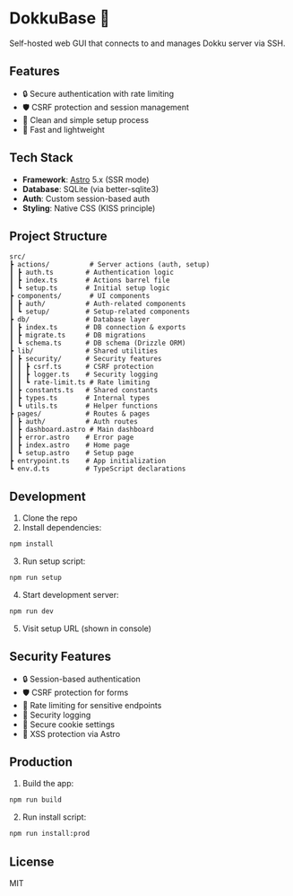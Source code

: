 # DokkuBase 🚀

Self-hosted web GUI that connects to and manages Dokku server via SSH.

## Features

- 🔒 Secure authentication with rate limiting
- 🛡️ CSRF protection and session management
- 📝 Clean and simple setup process
- 🚀 Fast and lightweight

## Tech Stack

- **Framework**: [Astro](https://astro.build/) 5.x (SSR mode)
- **Database**: SQLite (via better-sqlite3)
- **Auth**: Custom session-based auth
- **Styling**: Native CSS (KISS principle)

## Project Structure

```
src/
┣ actions/          # Server actions (auth, setup)
┃ ┣ auth.ts        # Authentication logic
┃ ┣ index.ts       # Actions barrel file
┃ ┗ setup.ts       # Initial setup logic
┣ components/       # UI components
┃ ┣ auth/          # Auth-related components
┃ ┗ setup/         # Setup-related components
┣ db/              # Database layer
┃ ┣ index.ts       # DB connection & exports
┃ ┣ migrate.ts     # DB migrations
┃ ┗ schema.ts      # DB schema (Drizzle ORM)
┣ lib/             # Shared utilities
┃ ┣ security/      # Security features
┃ ┃ ┣ csrf.ts      # CSRF protection
┃ ┃ ┣ logger.ts    # Security logging
┃ ┃ ┗ rate-limit.ts # Rate limiting
┃ ┣ constants.ts   # Shared constants
┃ ┣ types.ts       # Internal types
┃ ┗ utils.ts       # Helper functions
┣ pages/           # Routes & pages
┃ ┣ auth/          # Auth routes
┃ ┣ dashboard.astro # Main dashboard
┃ ┣ error.astro    # Error page
┃ ┣ index.astro    # Home page
┃ ┗ setup.astro    # Setup page
┣ entrypoint.ts    # App initialization
┗ env.d.ts         # TypeScript declarations
```

## Development

1. Clone the repo
2. Install dependencies:
```bash
npm install
```

3. Run setup script:
```bash
npm run setup
```

4. Start development server:
```bash
npm run dev
```

5. Visit setup URL (shown in console)

## Security Features

- 🔒 Session-based authentication
- 🛡️ CSRF protection for forms
- 🚫 Rate limiting for sensitive endpoints
- 📝 Security logging
- 🔐 Secure cookie settings
- 🛑 XSS protection via Astro

## Production

1. Build the app:
```bash
npm run build
```

2. Run install script:
```bash
npm run install:prod
```

## License

MIT

